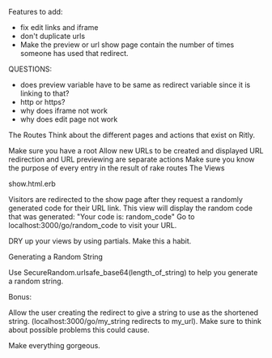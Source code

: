 Features to add:
- fix edit links and iframe
- don't duplicate urls
- Make the preview or url show page contain the number of times someone has used that redirect.


QUESTIONS:
- does preview variable have to be same as redirect variable since it is linking to that?
- http or https?
- why does iframe not work
- why does edit page not work

The Routes
Think about the different pages and actions that exist on Ritly.

Make sure you have a root
Allow new URLs to be created and displayed
URL redirection and URL previewing are separate actions
Make sure you know the purpose of every entry in the result of rake routes
The Views

show.html.erb

Visitors are redirected to the show page after they request a randomly generated code for their URL link. This view will display the random code that was generated: "Your code is: random_code" Go to localhost:3000/go/random_code to visit your URL.

DRY up your views by using partials. Make this a habit.

Generating a Random String

Use SecureRandom.urlsafe_base64(length_of_string) to help you generate a random string.

Bonus:



Allow the user creating the redirect to give a string to use as the shortened string. (localhost:3000/go/my_string redirects to my_url). Make sure to think about possible problems this could cause.



Make everything gorgeous.